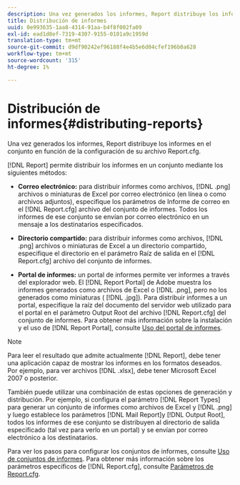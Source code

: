```yaml
---
description: Una vez generados los informes, Report distribuye los informes en el conjunto en función de la configuración de su archivo Report.cfg.
title: Distribución de informes
uuid: 0e993635-1aa8-4314-91aa-b4f8f002fa09
exl-id: ead1d8ef-7319-4307-9155-0101a9c1959d
translation-type: tm+mt
source-git-commit: d9df90242ef96188f4e4b5e6d04cfef196b0a628
workflow-type: tm+mt
source-wordcount: '315'
ht-degree: 1%

---
```


# Distribución de informes{#distributing-reports}

Una vez generados los informes, Report distribuye los informes en el conjunto en función de la configuración de su archivo Report.cfg.

[!DNL Report] permite distribuir los informes en un conjunto mediante los siguientes métodos:

* **Correo electrónico:** para distribuir informes como archivos,  [!DNL .png] archivos o miniaturas de Excel por correo electrónico (en línea o como archivos adjuntos), especifique los parámetros de Informe de correo en el  [!DNL Report.cfg] archivo del conjunto de informes. Todos los informes de ese conjunto se envían por correo electrónico en un mensaje a los destinatarios especificados.

* **Directorio compartido:** para distribuir informes como archivos,  [!DNL .png] archivos o miniaturas de Excel a un directorio compartido, especifique el directorio en el parámetro Raíz de salida en el  [!DNL Report.cfg] archivo del conjunto de informes.

* **Portal de informes:** un portal de informes permite ver informes a través del explorador web. El [!DNL Report Portal] de Adobe muestra los informes generados como archivos de Excel o [!DNL .png], pero no los generados como miniaturas ( [!DNL .jpg]). Para distribuir informes a un portal, especifique la raíz del documento del servidor web utilizado para el portal en el parámetro Output Root del archivo [!DNL Report.cfg] del conjunto de informes. Para obtener más información sobre la instalación y el uso de [!DNL Report Portal], consulte [Uso del portal de informes](../../home/c-rpt-oview/c-rpt-portal/c-rpt-portal.md#concept-f692210cad494c00865dbf325eb5ed35).

>[!NOTE]
>
>Para leer el resultado que admite actualmente [!DNL Report], debe tener una aplicación capaz de mostrar los informes en los formatos deseados. Por ejemplo, para ver archivos [!DNL .xlsx], debe tener Microsoft Excel 2007 o posterior.

También puede utilizar una combinación de estas opciones de generación y distribución. Por ejemplo, si configura el parámetro [!DNL Report Types] para generar un conjunto de informes como archivos de Excel y [!DNL .png] y luego establece los parámetros [!DNL Mail Report]y [!DNL Output Root], todos los informes de ese conjunto se distribuyen al directorio de salida especificado (tal vez para verlo en un portal) y se envían por correo electrónico a los destinatarios.

Para ver los pasos para configurar los conjuntos de informes, consulte [Uso de conjuntos de informes](../../home/c-rpt-oview/c-work-rpt-sets/c-work-rpt-sets.md#concept-a5f078668e1245e684cb2a778c8803d5). Para obtener más información sobre los parámetros específicos de [!DNL Report.cfg], consulte [Parámetros de Report.cfg](../../home/c-rpt-oview/c-rpt-param-ref/c-rpt-param.md#concept-838e59d72d3f4cb29ee15f5c7eb0ceff).
